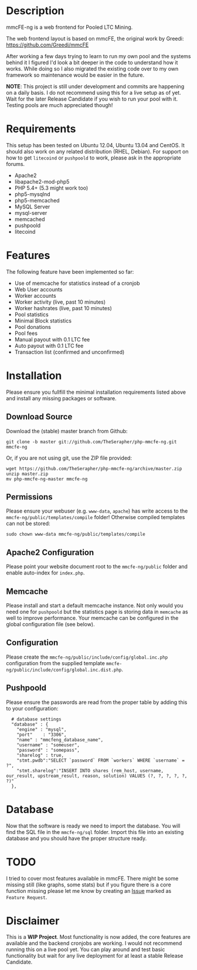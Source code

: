 Description
===========

mmcFE-ng is a web frontend for Pooled LTC Mining.

The web frontend layout is based on mmcFE, the original work by Greedi:
https://github.com/Greedi/mmcFE

After working a few days trying to learn to run my own pool and the
systems behind it I figured I'd look a bit deeper in the code to
understand how it works. While doing so I also migrated the existing
code over to my own framework so maintenance would be easier in the
future.

**NOTE**: This project is still under development and commits are happening on a daily basis.
I do not recommend using this for a live setup as of yet. Wait for the later Release Candidate
if you wish to run your pool with it. Testing pools are much appreciated though!

Requirements
============

This setup has been tested on Ubuntu 12.04, Ubuntu 13.04 and CentOS.
It should also work on any related distribution (RHEL, Debian).
For support on how to get `litecoind` or `pushpoold` to work, please ask
in the appropriate forums.

* Apache2
 * libapache2-mod-php5
* PHP 5.4+ (5.3 might work too)
 * php5-mysqlnd
 * php5-memcached
* MySQL Server
 * mysql-server
* memcached
* pushpoold
* litecoind

Features
========

The following feature have been implemented so far:

* Use of memcache for statistics instead of a cronjob
* Web User accounts
* Worker accounts
 * Worker activity (live, past 10 minutes)
 * Worker hashrates (live, past 10 minutes)
* Pool statistics
* Minimal Block statistics
* Pool donations
* Pool fees
* Manual payout with 0.1 LTC fee
* Auto payout with 0.1 LTC fee
* Transaction list (confirmed and unconfirmed)

Installation
============

Please ensure you fullfill the minimal installation requirements listed above
and install any missing packages or software.

Download Source
---------------

Download the (stable) master branch from Github:

```
git clone -b master git://github.com/TheSerapher/php-mmcfe-ng.git mmcfe-ng
```

Or, if you are not using git, use the ZIP file provided:

```
wget https://github.com/TheSerapher/php-mmcfe-ng/archive/master.zip
unzip master.zip
mv php-mmcfe-ng-master mmcfe-ng
```

Permissions
-----------

Please ensure your webuser (e.g. `www-data`, `apache`) has write access to
the `mmcfe-ng/public/templates/compile` folder! Otherwise compiled
templates can not be stored:

```
sudo chown www-data mmcfe-ng/public/templates/compile
```

Apache2 Configuration
---------------------

Please point your website document root to the `mmcfe-ng/public` folder
and enable auto-index for `index.php`.

Memcache
--------

Please install and start a default memcache instance. Not only would you
need one for `pushpoold` but the statistics page is storing data in
`memcache` as well to improve performance. Your memcache can be
configured in the global configuration file (see below).

Configuration
-------------

Please create the `mmcfe-ng/public/include/config/global.inc.php`
configuration from the supplied template
`mmcfe-ng/public/include/config/global.inc.dist.php`.

Pushpoold
---------

Please ensure the passwords are read from the proper table by adding this to your configuration:

```
  # database settings
  "database" : {
    "engine" : "mysql",
    "port"    : "3306",
    "name" : "mmcfeng_database_name",
    "username" : "someuser",
    "password" : "somepass",
    "sharelog" : true,
    "stmt.pwdb":"SELECT `password` FROM `workers` WHERE `username` = ?",
    "stmt.sharelog":"INSERT INTO shares (rem_host, username, our_result, upstream_result, reason, solution) VALUES (?, ?, ?, ?, ?, ?)"
  },

```

Database
========

Now that the software is ready we need to import the database.
You will find the SQL file in the `mmcfe-ng/sql` folder.
Import this file into an existing database and you should
have the proper structure ready.

TODO
====

I tried to cover most features available in mmcFE. There might be some missing still
(like graphs, some stats) but if you figure there is a core function missing please let
me know by creating an [Issue][1] marked as `Feature Request`.

Disclaimer
==========

This is a **WIP Project**. Most functionality is now added, the core
features are available and the backend cronjobs are working. I would not recommend
running this on a live pool yet. You can play around and test basic functionality but
wait for any live deployment for at least a stable Release Candidate.

  [1]: https://github.com/TheSerapher/php-mmcfe-ng/issues "Issue"
